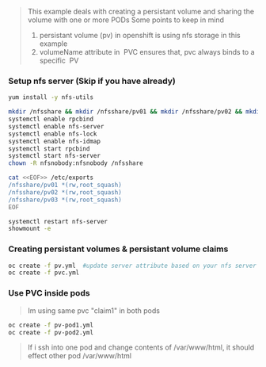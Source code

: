 
> This example deals with creating a persistant volume and sharing the volume with one or more PODs
> Some points to keep in mind
> 1) persistant volume (pv) in openshift is using nfs storage in this example
> 2) volumeName attribute  in  PVC ensures that, pvc always binds to a specific  PV

### Setup nfs server (Skip if you have already)
```sh
yum install -y nfs-utils

mkdir /nfsshare && mkdir /nfsshare/pv01 && mkdir /nfsshare/pv02 && mkdir /nfsshare/pv03
systemctl enable rpcbind
systemctl enable nfs-server
systemctl enable nfs-lock
systemctl enable nfs-idmap
systemctl start rpcbind
systemctl start nfs-server
chown -R nfsnobody:nfsnobody /nfsshare

cat <<EOF>> /etc/exports
/nfsshare/pv01 *(rw,root_squash)
/nfsshare/pv02 *(rw,root_squash)
/nfsshare/pv03 *(rw,root_squash)
EOF

systemctl restart nfs-server
showmount -e
```

### Creating persistant volumes & persistant volume claims
```sh
oc create -f pv.yml  #update server attribute based on your nfs server
oc create -f pvc.yml
```

### Use PVC inside pods
> Im using same pvc "claim1"  in both pods

```sh
oc create -f pv-pod1.yml
oc create -f pv-pod2.yml
```

> If i ssh into one pod and change contents of /var/www/html, it should effect other pod  /var/www/html



